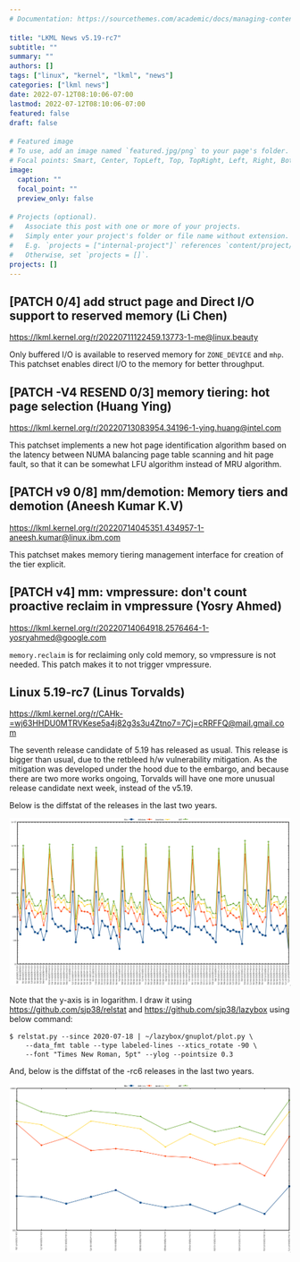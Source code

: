 ```yaml
---
# Documentation: https://sourcethemes.com/academic/docs/managing-content/

title: "LKML News v5.19-rc7"
subtitle: ""
summary: ""
authors: []
tags: ["linux", "kernel", "lkml", "news"]
categories: ["lkml news"]
date: 2022-07-12T08:10:06-07:00
lastmod: 2022-07-12T08:10:06-07:00
featured: false
draft: false

# Featured image
# To use, add an image named `featured.jpg/png` to your page's folder.
# Focal points: Smart, Center, TopLeft, Top, TopRight, Left, Right, BottomLeft, Bottom, BottomRight.
image:
  caption: ""
  focal_point: ""
  preview_only: false

# Projects (optional).
#   Associate this post with one or more of your projects.
#   Simply enter your project's folder or file name without extension.
#   E.g. `projects = ["internal-project"]` references `content/project/deep-learning/index.md`.
#   Otherwise, set `projects = []`.
projects: []
---
```


[PATCH 0/4] add struct page and Direct I/O support to reserved memory (Li Chen)
-------------------------------------------------------------------------------

https://lkml.kernel.org/r/20220711122459.13773-1-me@linux.beauty

Only buffered I/O is available to reserved memory for `ZONE_DEVICE` and `mhp`.
This patchset enables direct I/O to the memory for better throughput.


[PATCH -V4 RESEND 0/3] memory tiering: hot page selection (Huang Ying)
----------------------------------------------------------------------

https://lkml.kernel.org/r/20220713083954.34196-1-ying.huang@intel.com

This patchset implements a new hot page identification algorithm based on the
latency between NUMA balancing page table scanning and hit page fault, so that
it can be somewhat LFU algorithm instead of MRU algorithm.


[PATCH v9 0/8] mm/demotion: Memory tiers and demotion (Aneesh Kumar K.V)
------------------------------------------------------------------------

https://lkml.kernel.org/r/20220714045351.434957-1-aneesh.kumar@linux.ibm.com

This patchset makes memory tiering management interface for creation of the
tier explicit.


[PATCH v4] mm: vmpressure: don't count proactive reclaim in vmpressure (Yosry Ahmed)
------------------------------------------------------------------------------------

https://lkml.kernel.org/r/20220714064918.2576464-1-yosryahmed@google.com

`memory.reclaim` is for reclaiming only cold memory, so vmpressure is not
needed.  This patch makes it to not trigger vmpressure.


Linux 5.19-rc7 (Linus Torvalds)
-------------------------------

https://lkml.kernel.org/r/CAHk-=wj63HHDU0MTRVKese5a4j82g3s3u4Ztno7=7Cj=cRRFFQ@mail.gmail.com

The seventh release candidate of 5.19 has released as usual.  This release is
bigger than usual, due to the retbleed h/w vulnerability mitigation.  As the
mitigation was developed under the hood due to the embargo, and because there
are two more works ongoing, Torvalds will have one more unusual release
candidate next week, instead of the v5.19.

Below is the diffstat of the releases in the last two years.

![Kernel release stat](/img/kernel_release_stat/v5.8-rc7..v5.19-rc7.png)

Note that the y-axis is in logarithm.  I draw it using
https://github.com/sjp38/relstat and https://github.com/sjp38/lazybox using
below command:

    $ relstat.py --since 2020-07-18 | ~/lazybox/gnuplot/plot.py \
	    --data_fmt table --type labeled-lines --xtics_rotate -90 \
	    --font "Times New Roman, 5pt" --ylog --pointsize 0.3


And, below is the diffstat of the -rc6 releases in the last two years.

![rc7 release stat](/img/kernel_release_stat/v5.19-rc7-only.png)

